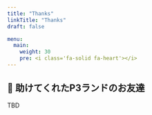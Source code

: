 ```yaml
---
title: "Thanks"
linkTitle: "Thanks"
draft: false

menu:
  main:
    weight: 30
    pre: <i class='fa-solid fa-heart'></i>
---
```


## 🎀 助けてくれたP3ランドのお友達

TBD
